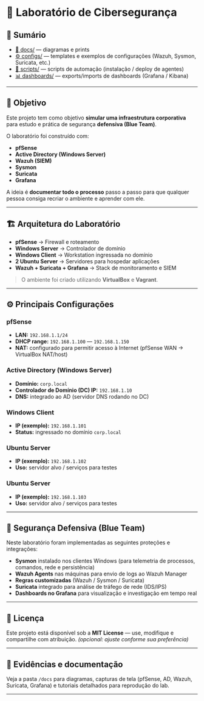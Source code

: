# 🔐 Laboratório de Cibersegurança

## 📑 Sumário
- [📂 docs/](./docs) — diagramas e prints  
- [⚙️ configs/](./configs) — templates e exemplos de configurações (Wazuh, Sysmon, Suricata, etc.)  
- [📜 scripts/](./scripts) — scripts de automação (instalação / deploy de agentes)  
- [📊 dashboards/](./dashboards) — exports/imports de dashboards (Grafana / Kibana)  

---

## 📌 Objetivo
Este projeto tem como objetivo **simular uma infraestrutura corporativa** para estudo e prática de segurança **defensiva (Blue Team)**.

O laboratório foi construído com:
- **pfSense**  
- **Active Directory (Windows Server)**  
- **Wazuh (SIEM)**
- **Sysmon**
- **Suricata**     
- **Grafana**

A ideia é **documentar todo o processo** passo a passo para que qualquer pessoa consiga recriar o ambiente e aprender com ele.

---

## 🏗️ Arquitetura do Laboratório
- **pfSense** → Firewall e roteamento  
- **Windows Server** → Controlador de domínio  
- **Windows Client** → Workstation ingressada no domínio  
- **2 Ubuntu Server** → Servidores para hospedar aplicações
- **Wazuh + Suricata + Grafana** → Stack de monitoramento e SIEM

> O ambiente foi criado utilizando **VirtualBox** e **Vagrant**.

---

## ⚙️ Principais Configurações

### pfSense
- **LAN:** `192.168.1.1/24`  
- **DHCP range:** `192.168.1.100` — `192.168.1.150`  
- **NAT:** configurado para permitir acesso à Internet (pfSense WAN → VirtualBox NAT/host)

### Active Directory (Windows Server)
- **Domínio:** `corp.local`  
- **Controlador de Domínio (DC) IP:** `192.168.1.10`  
- **DNS:** integrado ao AD (servidor DNS rodando no DC)

### Windows Client
- **IP (exemplo):** `192.168.1.101`  
- **Status:** ingressado no domínio `corp.local`

### Ubuntu Server
- **IP (exemplo):** `192.168.1.102`  
- **Uso:** servidor alvo / serviços para testes

### Ubuntu Server
- **IP (exemplo):** `192.168.1.103`  
- **Uso:** servidor alvo / serviços para testes

---

## 🔎 Segurança Defensiva (Blue Team)
Neste laboratório foram implementadas as seguintes proteções e integrações:

- **Sysmon** instalado nos clientes Windows (para telemetria de processos, comandos, rede e persistência)  
- **Wazuh Agents** nas máquinas para envio de logs ao Wazuh Manager  
- **Regras customizadas** (Wazuh / Sysmon / Suricata)
- **Suricata** integrado para análise de tráfego de rede (IDS/IPS)
- **Dashboards no Grafana** para visualização e investigação em tempo real

---

## 📢 Licença
Este projeto está disponível sob a **MIT License** — use, modifique e compartilhe com atribuição. *(opcional: ajuste conforme sua preferência)*

---

## 📸 Evidências e documentação
Veja a pasta `/docs` para diagramas, capturas de tela (pfSense, AD, Wazuh, Suricata, Grafana) e tutoriais detalhados para reprodução do lab.

---
